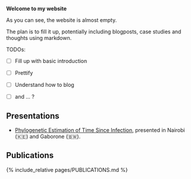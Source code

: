 **Welcome to my website**

As you can see, the website is almost empty.

The plan is to fill it up, potentially including blogposts, case studies and thoughts using markdown.

TODOs:

- [ ] Fill up with basic introduction
- [ ] Prettify
- [ ] Understand how to blog 
- [ ] and ... ?


## Presentations

- [Phylogenetic Estimation of Time Since Infection](https://abriz97.github.io/HIV-phyloTSI-workshops/slides/), presented in Nairobi (🇰🇪) and Gaborone (🇧🇼).

## Publications

{% include_relative pages/PUBLICATIONS.md %}
